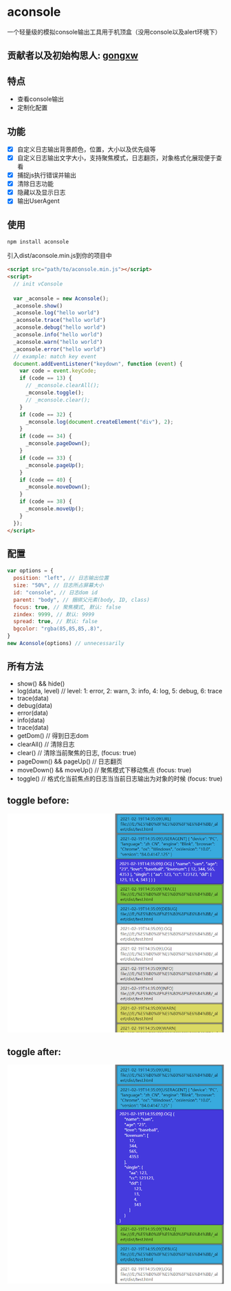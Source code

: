 aconsole
==============================

一个轻量级的模拟console输出工具用于机顶盒（没用console以及alert环境下）

## 贡献者以及初始构思人: [gongxw](https://github.com/gongxw)
## 特点

- 查看console输出
- 定制化配置

## 功能

- [x] 自定义日志输出背景颜色，位置，大小以及优先级等
- [x] 自定义日志输出文字大小，支持聚焦模式，日志翻页，对象格式化展现便于查看
- [x] 捕捉js执行错误并输出
- [x] 清除日志功能
- [x] 隐藏以及显示日志
- [x] 输出UserAgent

## 使用
```
npm install aconsole
```

引入dist/aconsole.min.js到你的项目中

```html
<script src="path/to/aconsole.min.js"></script>
<script>
  // init vConsole
  
  var _aconsole = new Aconsole();
  _aconsole.show()
  _aconsole.log("hello world") 
  _aconsole.trace("hello world") 
  _aconsole.debug("hello world")
  _aconsole.info("hello world")
  _aconsole.warn("hello world")
  _aconsole.error("hello world")
  // example: match key event
  document.addEventListener("keydown", function (event) {
    var code = event.keyCode;
    if (code == 13) {
      // _mconsole.clearAll();
      _mconsole.toggle();
      // _mconsole.clear();
    }
    if (code == 32) {
      _mconsole.log(document.createElement("div"), 2);
    }
    if (code == 34) {
      _mconsole.pageDown();
    }
    if (code == 33) {
      _mconsole.pageUp();
    }
    if (code == 40) {
      _mconsole.moveDown();
    }
    if (code == 38) {
      _mconsole.moveUp();
    }
  });
</script>
```

## 配置

```javascript
var options = {
  position: "left", // 日志输出位置
  size: "50%", // 日志所占屏幕大小
  id: "console", // 日志dom id
  parent: "body", // 捆绑父元素(body, ID, class)
  focus: true, // 聚焦模式, 默认: false
  zindex: 9999, // 默认: 9999
  spread: true, // 默认: false
  bgcolor: "rgba(85,85,85,.8)",
}
new Aconsole(options) // unnecessarily
```

## 所有方法
- show() && hide()
- log(data, level) // level: 1: error, 2: warn, 3: info, 4: log, 5: debug, 6: trace
- trace(data)
- debug(data)
- error(data)
- info(data)
- trace(data)
- getDom() // 得到日志dom
- clearAll() // 清除日志
- clear() // 清除当前聚焦的日志, (focus: true)
- pageDown() && pageUp() // 日志翻页
- moveDown() && moveUp() // 聚焦模式下移动焦点 (focus: true)
- toggle() // 格式化当前焦点的日志当当前日志输出为对象的时候 (focus: true)

## toggle before:

<img src="./image/1.jpg">

## toggle after:
<img src="./image/2.jpg">